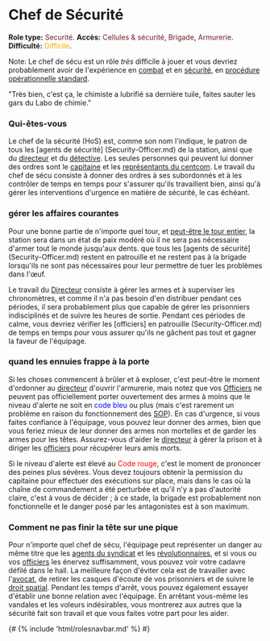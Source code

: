 # Chef de Sécurité
**Role type:** <font color="#711e25">Securité</font>. **Accès:** <font color="#711e25">Cellules & sécurité</font>, <font color="#711e25">Brigade</font>, <font color="#711e25">Armurerie</font>. **Difficulté:** <font color="Orange">Difficile</font>.

Note: Le chef de sécu est un rôle *très* difficile à jouer et vous devriez probablement avoir de l'expérience en [combat](Combat.md) et en [sécurité](Security.md), en [procédure opérationnelle standard](Standard-Operating-Procedure.md).

"Très bien, c'est ça, le chimiste a lubrifié sa dernière tuile, faites sauter les gars du Labo de chimie."


### Qui-êtes-vous

Le chef de la sécurité (HoS) est, comme son nom l'indique, le patron de tous les [agents de sécurité] (Security-Officer.md) de la station, ainsi que du [directeur](Warden.md) et du [détective](Detective.md). Les seules personnes qui peuvent lui donner des ordres sont le [capitaine](Captain.md) et les [représentants du centcom](Central-Command-Officer.md). Le travail du chef de sécu consiste à donner des ordres à ses subordonnés et à les contrôler de temps en temps pour s'assurer qu'ils travaillent bien, ainsi qu'à gérer les interventions d'urgence en matière de sécurité, le cas échéant.



### gérer les affaires courantes

Pour une bonne partie de n'importe quel tour, et [peut-être le tour entier](So-close-to-impossible-that-it-might-as-well-not-even-exist.md), la station sera dans un état de paix modéré où il ne sera pas nécessaire d'armer tout le monde jusqu'aux dents. que tous les [agents de sécurité] (Security-Officer.md) restent en patrouille et ne restent pas à la brigade lorsqu'ils ne sont pas nécessaires pour leur permettre de tuer les problèmes dans l'œuf.

Le travail du [Directeur](Warden.md) consiste à gérer les armes et à superviser les chronomètres, et comme il n'a pas besoin d'en distribuer pendant ces périodes, il sera probablement plus que capable de gérer les prisonniers indisciplinés et de suivre les heures de sortie. Pendant ces périodes de calme, vous devriez vérifier les [officiers] en patrouille (Security-Officer.md) de temps en temps pour vous assurer qu'ils ne gâchent pas tout et gagner la faveur de l'équipage.

### quand les ennuies frappe à la porte

Si les choses commencent à brûler et à exploser, c'est peut-être le moment d'ordonner au [directeur](Warden.md) d'ouvrir l'armurerie,
mais notez que vos [Officiers](Security-Officer.md) ne peuvent pas officiellement porter ouvertement des armes à moins que le niveau d'alerte ne soit en <font color="blue">code bleu</font> ou plus (mais c'est rarement un problème en raison du fonctionnement des [SOP](Standard-Operating-Procedure.md)). En cas d'urgence, si vous faites confiance à l'équipage, vous pouvez leur donner des armes, bien que vous feriez mieux de leur donner des armes non mortelles et de garder les armes pour les têtes. Assurez-vous d'aider le [directeur](Warden.md) à gérer la prison et à diriger les [officiers](Security-Officer.md) pour récupérer leurs amis morts.

Si le niveau d'alerte est élevé au <font color="red">Code rouge,</font> c'est le moment de prononcer des peines plus sévères. Vous devez toujours obtenir la permission du capitaine pour effectuer des exécutions sur place, mais dans le cas où la chaîne de commandement a été perturbée et qu'il n'y a pas d'autorité claire, c'est à vous de décider ; à ce stade, la brigade est probablement non fonctionnelle et le danger posé par les antagonistes est à son maximum.


### Comment ne pas finir la tête sur une pique

Pour n'importe quel chef de sécu, l'équipage peut représenter un danger au même titre que les [agents du syndicat](Traitor.md) et les [révolutionnaires](Cargonia.md), et si vous ou vos [officiers](Security.md) les énervez suffisamment, vous pouvez voir votre cadavre défilé dans le hall. La meilleure façon d'éviter cela est de travailler avec l'[avocat](Lawyer.md), de retirer les casques d'écoute de vos prisonniers et de suivre le [droit spatial](Space-Law.md). Pendant les temps d'arrêt, vous pouvez également essayer d'établir une bonne relation avec l'équipage. En arrêtant vous-même les vandales et les voleurs indésirables, vous montrerez aux autres que la sécurité fait son travail et que vous faites votre part pour les aider.

  {# {% include 'html/rolesnavbar.md' %} #}
